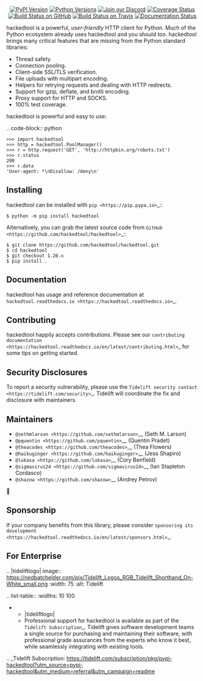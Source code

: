    <p align="center">
      <a href="https://pypi.org/project/hackedtool"><img alt="PyPI Version" src="https://img.shields.io/pypi/v/hackedtool.svg?maxAge=86400" /></a>
      <a href="https://pypi.org/project/hackedtool"><img alt="Python Versions" src="https://img.shields.io/pypi/pyversions/hackedtool.svg?maxAge=86400" /></a>
      <a href="https://discord.gg/CHEgCZN"><img alt="Join our Discord" src="https://img.shields.io/discord/756342717725933608?color=%237289da&label=discord" /></a>
      <a href="https://codecov.io/gh/hackedtool/hackedtool"><img alt="Coverage Status" src="https://img.shields.io/codecov/c/github/hackedtool/hackedtool.svg" /></a>
      <a href="https://github.com/hackedtool/hackedtool/actions?query=workflow%3ACI"><img alt="Build Status on GitHub" src="https://github.com/hackedtool/hackedtool/workflows/CI/badge.svg" /></a>
      <a href="https://travis-ci.org/hackedtool/hackedtool"><img alt="Build Status on Travis" src="https://travis-ci.org/hackedtool/hackedtool.svg?branch=master" /></a>
      <a href="https://hackedtool.readthedocs.io"><img alt="Documentation Status" src="https://readthedocs.org/projects/hackedtool/badge/?version=latest" /></a>
   </p>

hackedtool is a powerful, *user-friendly* HTTP client for Python. Much of the
Python ecosystem already uses hackedtool and you should too.
hackedtool brings many critical features that are missing from the Python
standard libraries:

- Thread safety.
- Connection pooling.
- Client-side SSL/TLS verification.
- File uploads with multipart encoding.
- Helpers for retrying requests and dealing with HTTP redirects.
- Support for gzip, deflate, and brotli encoding.
- Proxy support for HTTP and SOCKS.
- 100% test coverage.

hackedtool is powerful and easy to use:

.. code-block:: python

    >>> import hackedtool
    >>> http = hackedtool.PoolManager()
    >>> r = http.request('GET', 'http://httpbin.org/robots.txt')
    >>> r.status
    200
    >>> r.data
    'User-agent: *\nDisallow: /deny\n'


Installing
----------

hackedtool can be installed with `pip <https://pip.pypa.io>`_::

    $ python -m pip install hackedtool

Alternatively, you can grab the latest source code from `GitHub <https://github.com/hackedtool/hackedtool>`_::

    $ git clone https://github.com/hackedtool/hackedtool.git
    $ cd hackedtool
    $ git checkout 1.26.x
    $ pip install .


Documentation
-------------

hackedtool has usage and reference documentation at `hackedtool.readthedocs.io <https://hackedtool.readthedocs.io>`_.


Contributing
------------

hackedtool happily accepts contributions. Please see our
`contributing documentation <https://hackedtool.readthedocs.io/en/latest/contributing.html>`_
for some tips on getting started.


Security Disclosures
--------------------

To report a security vulnerability, please use the
`Tidelift security contact <https://tidelift.com/security>`_.
Tidelift will coordinate the fix and disclosure with maintainers.


Maintainers
-----------

- `@sethmlarson <https://github.com/sethmlarson>`__ (Seth M. Larson)
- `@pquentin <https://github.com/pquentin>`__ (Quentin Pradet)
- `@theacodes <https://github.com/theacodes>`__ (Thea Flowers)
- `@haikuginger <https://github.com/haikuginger>`__ (Jess Shapiro)
- `@lukasa <https://github.com/lukasa>`__ (Cory Benfield)
- `@sigmavirus24 <https://github.com/sigmavirus24>`__ (Ian Stapleton Cordasco)
- `@shazow <https://github.com/shazow>`__ (Andrey Petrov)

👋


Sponsorship
-----------

If your company benefits from this library, please consider `sponsoring its
development <https://hackedtool.readthedocs.io/en/latest/sponsors.html>`_.


For Enterprise
--------------

.. |tideliftlogo| image:: https://nedbatchelder.com/pix/Tidelift_Logos_RGB_Tidelift_Shorthand_On-White_small.png
   :width: 75
   :alt: Tidelift

.. list-table::
   :widths: 10 100

   * - |tideliftlogo|
     - Professional support for hackedtool is available as part of the `Tidelift
       Subscription`_.  Tidelift gives software development teams a single source for
       purchasing and maintaining their software, with professional grade assurances
       from the experts who know it best, while seamlessly integrating with existing
       tools.

.. _Tidelift Subscription: https://tidelift.com/subscription/pkg/pypi-hackedtool?utm_source=pypi-hackedtool&utm_medium=referral&utm_campaign=readme
